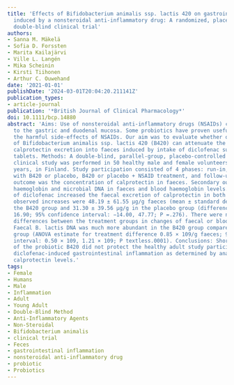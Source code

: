 ```yaml
---
title: 'Effects of Bifidobacterium animalis ssp. lactis 420 on gastrointestinal inflammation
  induced by a nonsteroidal anti-inflammatory drug: A randomized, placebo-controlled,
  double-blind clinical trial'
authors:
- Sanna M. Mäkelä
- Sofia D. Forssten
- Marita Kailajärvi
- Ville L. Langén
- Mika Scheinin
- Kirsti Tiihonen
- Arthur C. Ouwehand
date: '2021-01-01'
publishDate: '2024-03-01T20:04:20.211141Z'
publication_types:
- article-journal
publication: '*British Journal of Clinical Pharmacology*'
doi: 10.1111/bcp.14880
abstract: 'Aims: Use of nonsteroidal anti-inflammatory drugs (NSAIDs) can cause damage
  to the gastric and duodenal mucosa. Some probiotics have proven useful in ameliorating
  the harmful side-effects of NSAIDs. Our aim was to evaluate whether oral administration
  of Bifidobacterium animalis ssp. lactis 420 (B420) can attenuate the increase of
  calprotectin excretion into faeces induced by intake of diclofenac sustained-release
  tablets. Methods: A double-blind, parallel-group, placebo-controlled and randomized
  clinical study was performed in 50 healthy male and female volunteers aged 20–40
  years, in Finland. Study participation consisted of 4 phases: run-in, intervention
  with B420 or placebo, B420 or placebo + NSAID treatment, and follow-up. The primary
  outcome was the concentration of calprotectin in faeces. Secondary outcomes were
  haemoglobin and microbial DNA in faeces and blood haemoglobin levels. Results: Intake
  of diclofenac increased the faecal excretion of calprotectin in both groups. The
  observed increases were 48.19 ± 61.55 μg/g faeces (mean ± standard deviation) in
  the B420 group and 31.30 ± 39.56 μg/g in the placebo group (difference estimate
  16.90; 95% confidence interval: −14.00, 47.77; P =.276). There were no significant
  differences between the treatment groups in changes of faecal or blood haemoglobin.
  Faecal B. lactis DNA was much more abundant in the B420 group compared to the placebo
  group (ANOVA estimate for treatment difference 0.85 × 109/g faeces; 95% confidence
  interval: 0.50 × 109, 1.21 × 109; P textless.0001). Conclusions: Short-term administration
  of the probiotic B420 did not protect the healthy adult study participants from
  diclofenac-induced gastrointestinal inflammation as determined by analysis of faecal
  calprotectin levels.'
tags:
- Female
- Humans
- Male
- Inflammation
- Adult
- Young Adult
- Double-Blind Method
- Anti-Inflammatory Agents
- Non-Steroidal
- Bifidobacterium animalis
- clinical trial
- Feces
- gastrointestinal inflammation
- nonsteroidal anti-inflammatory drug
- probiotic
- Probiotics
---
```

